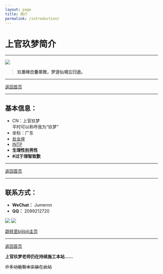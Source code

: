 ```yaml
---
layout: page
title: 简介
permalink: /introduction/
---
```


<haed>
    <link rel="stylesheet" href="../../css/gallery.css">
</haed>

# 上官玖梦简介

---

<div class="vertical">
  <img src="../images/avatar.jpg">
</div>

>**玖重峰峦叠翠微，梦游仙境忘归途。**

---

[返回首页](../)

---

## 基本信息：
- CN：上官玖梦  
  平时可以称呼我为“玖梦”
- 坐标：广东
- [处女座](https://baike.baidu.com/item/%E5%A4%84%E5%A5%B3%E5%BA%A7/2859614)
- [INTP](https://www.16personalities.com/ch/intp-%E4%BA%BA%E6%A0%BC)
- **生理性别男性**
- **#过于理智致歉**

---

[返回首页](../)

---

## 联系方式：

- **WeChat：** Jumernn
- **QQ：** 2099212720

<div class="vertical">
  <img src="../images/WeChat-QRCode.png">
  <img src="../images/QQ-QRCode.jpg">
</div>

[跳转至bilibili主页](https://space.bilibili.com/353199743)

---

[返回首页](../)

**上官玖梦老师仍在持续施工本站……**

~~许多功能暂未实装在此站~~
